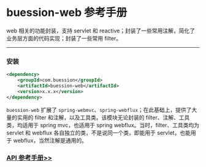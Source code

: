 # buession-web 参考手册


web 相关的功能封装，支持 servlet 和 reactive；封装了一些常用注解，简化了业务层方面的代码实现；封装了一些常用 filter。


---


### 安装

```xml
<dependency>
    <groupId>com.buession</groupId>
    <artifactId>buession-web</artifactId>
    <version>x.x.x</version>
</dependency>
```

`buession-web` 扩展了 `spring-webmvc`、`spring-webflux`；在此基础上，提供了大量的实用的 filter 和注解，以及工具类。该模块无论封装的 filter、注解、工具类，均适用于 spring mvc，也适用于 spring webflux。当时，filter、工具类均为 servlet 和 webflux 各自独立的类，不是说同一个类，即能用于 servlet，也能用于 webflux，当然注解是通用的。


### [API 参考手册>>](/manual/2.0/docs/buession-web/)